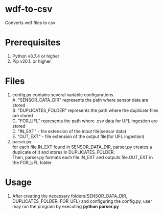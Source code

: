 # wdf-to-csv
Converts wdf files to csv

# Prerequisites
1. Python v3.7.4 or higher
2. Pip v20.1. or higher

# Files
1. config.py contains several variable configurations  
  A. "SENSOR_DATA_DIR" represents the path where sensor data are stored  
  B. "DUPLICATES_FOLDER" represents the path where the duplicate files are stored  
  C. "FOR_UFL" represents the path where .csv data for UFL ingestion are stored  
  D. "IN_EXT" - file extension of the input file(sensor data)  
  E. "OUT_EXT" - file extension of the output file(for UFL ingestion)  
2. parser.py  
   for each file.IN_EXT found in SENSOR_DATA_DIR, parser.py creates a duplicate of it and stores in DUPLICATES_FOLDER.  
   Then, parser.py formats each file.IN_EXT and outputs file.OUT_EXT in the FOR_UFL folder  
 
 # Usage
 1. After creating the necessary folders(SENSOR_DATA_DIR, DUPLICATES_FOLDER, FOR_UFL) and configuring the config.py, user may run the program by executing 
 <strong>python parser.py</strong>
